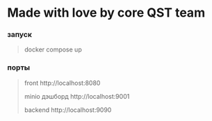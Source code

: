 # Made with love by core QST team

### запуск

> docker compose up

### порты

> front http://localhost:8080
> 
> minio дэшборд http://localhost:9001
> 
> backend http://localhost:9090
